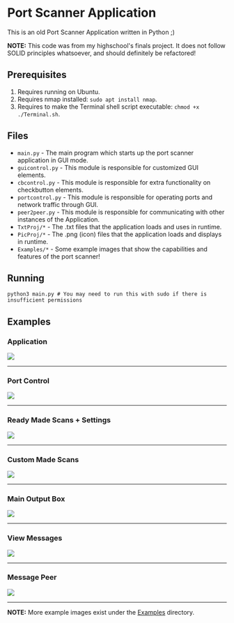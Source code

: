 # Port Scanner Application

This is an old Port Scanner Application written in Python ;)

**__NOTE:__** This code was from my highschool's finals project. It does not follow SOLID principles whatsoever, and
should definitely be refactored!

## Prerequisites

1) Requires running on Ubuntu.
2) Requires nmap installed: `sudo apt install nmap`.
3) Requires to make the Terminal shell script executable: `chmod +x ./Terminal.sh`.

## Files

* `main.py` - The main program which starts up the port scanner application in GUI mode.
* `guicontrol.py` - This module is responsible for customized GUI elements.
* `cbcontrol.py` - This module is responsible for extra functionality on checkbutton elements.
* `portcontrol.py` - This module is responsible for operating ports and network traffic through GUI.
* `peer2peer.py` - This module is responsible for communicating with other instances of the Application.
* `TxtProj/*` - The .txt files that the application loads and uses in runtime.
* `PicProj/*` - The .png (icon) files that the application loads and displays in runtime.
* `Examples/*` - Some example images that show the capabilities and features of the port scanner!

## Running

```shell
python3 main.py # You may need to run this with sudo if there is insufficient permissions
```

## Examples

### Application

<img src="./Examples/app.png">

---

### Port Control

<img src="./Examples/port-control.png">

---

### Ready Made Scans + Settings

<img src="./Examples/ready-scans.png">

---

### Custom Made Scans

<img src="./Examples/custom-scan-1.png">

---

### Main Output Box

<img src="./Examples/main-box.png">

---

### View Messages

<img src="./Examples/recv-msg.png">

---

### Message Peer

<img src="./Examples/send-msg.png">

---

**__NOTE:__** More example images exist under the [Examples](Examples) directory.
